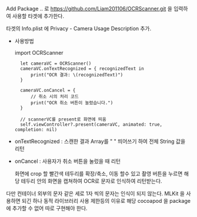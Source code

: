 Add Package .. 로 https://github.com/Liam201106/OCRScanner.git 을 입력하여 사용할 타겟에 추가한다.

타겟의 Info.plist 에 Privacy - Camera Usage Description 추가.

- 사용방법

  import OCRScanner

        let cameraVC = OCRScanner()
        cameraVC.onTextRecognized = { recognizedText in
            print("OCR 결과: \(recognizedText)")
        }
        
        cameraVC.onCancel = {
            // 취소 시의 처리 코드
            print("OCR 취소 버튼이 눌렸습니다.")
        }
        
        // scannerVC를 present로 화면에 띄움
        self.viewController?.present(cameraVC, animated: true, completion: nil)


- onTextRecognized : 스캔한 결과 Array를 " " 띄어쓰기 하여 전체 String 값을 리턴 
- onCancel : 사용자가 취소 버튼을 눌렀을 때 리턴
  
  화면에 crop 할 빨간색 테두리를 확장/축소, 이동 할수 있고 촬영 버튼을 누르면 해당 테두리 안의 화면을 캡쳐하여 OCR로 문자로 인식하여 리턴받는다.

다만 컨테이너 외부의 문자 같은 세로 1자 씩의 문자는 인식이 되지 않는다.
MLKit 을 사용하면 되긴 하나 동적 라이브러리 사용 제한등의 이유로 해당 cocoapod 을 package 에 추가할 수 없어 따로 구현해야 한다.
